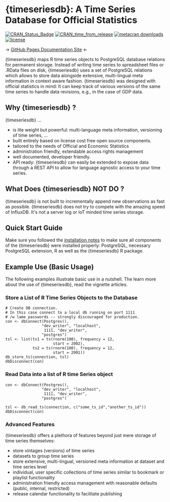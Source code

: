 # {timeseriesdb}: A Time Series Database for Official Statistics

[![CRAN_Status_Badge](https://www.r-pkg.org/badges/version/timeseriesdb)](https://cran.r-project.org/package=timeseriesdb)
[![CRAN_time_from_release](https://www.r-pkg.org/badges/ago/timeseriesdb)](https://cran.r-project.org/package=timeseriesdb)
[![metacran downloads](https://cranlogs.r-pkg.org/badges/timeseriesdb)](https://cran.r-project.org/package=timeseriesdb)
[![license](https://img.shields.io/badge/license-gplv3-lightgrey.svg)](https://choosealicense.com/)

-> [GitHub Pages Documentation Site](https://mbannert.github.io/timeseriesdb) <- 

{timeseriesdb} maps R time series objects to PostgreSQL database relations for permanent storage. Instead of writing time series to spreadsheet files or .RData files on disk, {timeseriesdb} uses a set of PostgreSQL relations which allows to store data alongside extensive, multi-lingual meta information in context aware fashion. {timeseriesdb} was designed with official statistics in mind: It can keep track of various versions of the same time series to handle data revisions, e.g., in the case of GDP data. 

## Why {timeseriesdb} ?

{timeseriesdb}  ... 

- is lite weight but powerful: multi-language meta information, versioning of time series, ...
- built entirely based on license cost free open source components.
- tailored to the needs of Official and Economic Statistics
- administration friendly, extendable access rights management
- well documented, developer friendly. 
- API ready: {timeseriesdb} can easily be extended to expose data through a REST API to allow for language agnostic access to your time series.


## What Does {timeseriesdb} NOT DO ?  

{timeseriesdb} is not built to incrementally append new observations as fast as possible. {timeseriesdb} does not try to compete with the amazing speed of InfluxDB. It's not a server log or IoT minded time series storage.

## Quick Start Guide

Make sure you followed the [installation notes](articles/installation_guide.html) to make sure all components of the
{timeseriesdb} were installed properly: PostgreSQL, necessary PostgreSQL extension, 
R as well as the {timeseriesdb} R package. 

## Example Use (Basic Usage)

The following examples illustrate basic use in a nutshell. 
The learn more about the use of {timeseriesdb},
read the vignette articles.

### Store a List of R Time Series Objects to the Database

```
# Create DB connection. 
# In this case connect to a local db running on port 1111
# /w lame passwords -- strongly discouraged for production. 
con <- dbConnect(Postgres(),
                "dev_writer", "localhost",
                 1111, "dev_writer",
                "postgres")
tsl <- list(ts1 = ts(rnorm(100), frequency = 12,
                     start = 2002),
            ts2 = ts(rnorm(100), frequency = 12,
                     start = 2001))
db_store_ts(connection, tsl)
dbDisconnect(con)
```

### Read Data into a list of R time Series object

```
con <- dbConnect(Postgres(),
                "dev_writer", "localhost",
                 1111, "dev_writer",
                "postgres")

tsl <- db_read_ts(connection, c("some_ts_id","another_ts_id"))
dbDisconnect(con)
```

### Advanced Features

{timeseriesdb} offers a plethora of features beyond just mere storage of time 
series themselves:  

- store vintages (versions) of time series
- datasets to group time series
- store extensive, multi-lingual, versioned meta information at
  dataset and time series level
- individual, user specific collections of time series similar to bookmark or
playlist functionality
- administration friendly access management with reasonable defaults
  (public, internal, restricted)
- release calendar functionality to facilitate publishing









